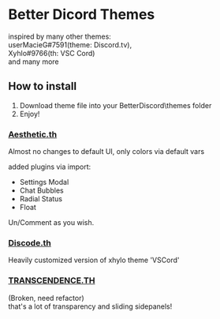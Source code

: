 
# Better Dicord Themes

inspired by many other themes:  
userMacieG#7591(theme: Discord.tv),  
Xyhlo#9766(th: VSC Cord)  
and many more  

## How to install

1) Download theme file into your BetterDiscord\themes folder  
2) Enjoy!  

### [Aesthetic.th](themes/aesth.theme.css)

Almost no changes to default UI, only colors via default vars  

added plugins via import:
- Settings Modal
- Chat Bubbles
- Radial Status
- Float

Un/Comment as you wish.

### [Discode.th](themes/discode.theme.css)

Heavily customized version of xhylo theme 'VSCord'

### [TRANSCENDENCE.TH](themes/transcendence.theme.css)

(Broken, need refactor)  
that's a lot of transparency and sliding sidepanels!  